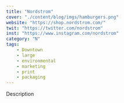 ```yaml
---
title: "Nordstrom"
cover: "./content/blog/imgs/hamburgers.png"
website: "https://shop.nordstrom.com/"
twit: "https://twitter.com/nordstrom"
inst: "https://www.instagram.com/nordstrom"
category: "N"
tags:
    - Downtown
    - large
    - environmental
    - marketing
    - print
    - packaging
---
```


Description
